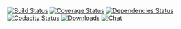 [![Build Status][travis-img]][travis-url]
[![Coverage Status][coveralls-img]][coveralls-url]
[![Dependencies Status][david-img]][david-url]
[![Codacity Status][codacity-img]][codacity-url]
[![Downloads][downloads-img]][npm-url]
[![Chat][gitter-img]][gitter-url]


[travis-img]:    http://img.shields.io/travis/tcurdt/xstatic.svg?style=flat-square
[travis-url]:    https://travis-ci.org/tcurdt/xstatic
[coveralls-img]: http://img.shields.io/coveralls/tcurdt/xstatic/master.svg?style=flat-square
[coveralls-url]: https://coveralls.io/r/tcurdt/xstatic
[codacity-img]:  https://api.codacy.com/project/badge/grade/79c5a186b08a4e21b5f666f78cfd94df
[codacity-url]:  https://www.codacy.com/app/tcurdt/xstatic
[gitter-img]:    http://img.shields.io/badge/gitter-join_chat-????.svg?style=flat-square
[gitter-url]:    https://gitter.im/tcurdt/xstatic?utm_source=badge&utm_medium=badge&utm_campaign=github-badge&utm_content=badge
[downloads-img]: http://img.shields.io/npm/dm/tcurdt-xstatic.svg?style=flat-square
[npm-img]:       http://img.shields.io/npm/v/tcurdt-xstatic.svg?style=flat-square
[npm-url]:       https://npmjs.org/package/tcurdt-xstatic
[david-img]:     https://david-dm.org/tcurdt/xstatic.svg
[david-url]:     https://david-dm.org/tcurdt/xstatic
[waffle-img]:    http://img.shields.io/github/issues/tcurdt/xstatic.svg?style=flat-square
[waffle-url]:    http://waffle.io/tcurdt/xstatic